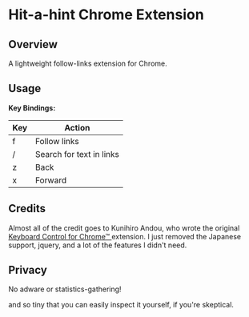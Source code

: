 # Hit-a-hint Chrome Extension

## Overview

A lightweight follow-links extension for Chrome.

## Usage

**Key Bindings:**

|Key|Action|
|---|-----------|
| f | Follow links |
| / | Search for text in links |
| z | Back |
| x | Forward |

## Credits

Almost all of the credit goes to Kunihiro Andou, who wrote the original [Keyboard Control for Chrome™
](https://chrome.google.com/webstore/detail/keyboard-control-for-chro/mhofehfbkjmeldlgkbleegeffhaocceg) extension. I just removed the Japanese support, jquery, and a lot of the features I didn't need.

## Privacy

No adware or statistics-gathering!

 and so tiny that you can easily inspect it yourself, if you're skeptical.
